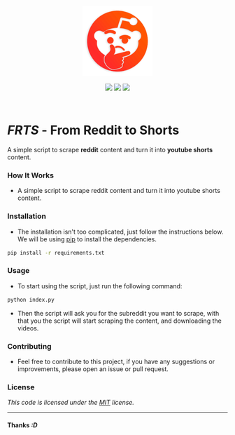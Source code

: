 <br />

<p align="center">
  <a href="#" target="_blank" rel="noopener noreferrer">
    <img width="160" src="./logo.png" alt="Vue logo">
  </a>
</p>

<p align="center">
  <img src="https://img.shields.io/github/license/mashape/apistatus?branch=master&label=License&logo=GitHub&logoColor=fefefe&labelColor=26262626&color=informational&style=flat" />
  <img src="https://img.shields.io/github/languages/code-size/RafaelRCamargo/from-reddit-to-shorts?branch=master&label=Code%20Size&logo=GitHub&logoColor=fefefe&labelColor=26262626&style=flat" />
  <img src="https://img.shields.io/github/repo-size/RafaelRCamargo/from-reddit-to-shorts?branch=master&label=Repo%20Size&logo=GitHub&logoColor=fefefe&labelColor=26262626&style=flat" />
</p>

<br />

# **_FRTS_** - From Reddit to Shorts

A simple script to scrape **reddit** content and turn it into **youtube shorts** content.

### How It Works

- A simple script to scrape reddit content and turn it into youtube shorts content.

### Installation

- The installation isn't too complicated, just follow the instructions below.
  We will be using [pip](https://pip.pypa.io/en/stable/) to install the dependencies.

```bash
pip install -r requirements.txt
```

### Usage

- To start using the script, just run the following command:

```bash
python index.py
```

- Then the script will ask you for the subreddit you want to scrape, with that you the script will start scraping the content, and downloading the videos.

### Contributing

- Feel free to contribute to this project, if you have any suggestions or improvements, please open an issue or pull request.

### License

_This code is licensed under the [MIT]("https://github.com/RafaelRCamargo/from-reddit-to-shorts/blob/master/LICENSE") license._

---

#### Thanks _:D_
